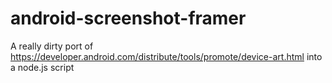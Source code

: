 # android-screenshot-framer
A really dirty port of https://developer.android.com/distribute/tools/promote/device-art.html into a node.js script
